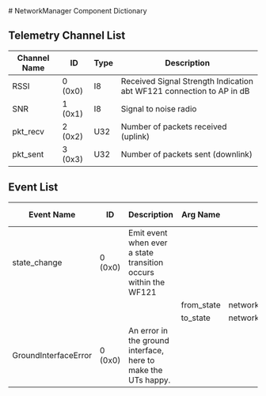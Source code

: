 <title>NetworkManager Component Dictionary</title>
# NetworkManager Component Dictionary


## Telemetry Channel List

|Channel Name|ID|Type|Description|
|---|---|---|---|
|RSSI|0 (0x0)|I8|Received Signal Strength Indication abt WF121 connection to AP in dB|
|SNR|1 (0x1)|I8|Signal to noise radio|
|pkt_recv|2 (0x2)|U32|Number of packets received (uplink)|
|pkt_sent|3 (0x3)|U32|Number of packets sent (downlink)|

## Event List

|Event Name|ID|Description|Arg Name|Arg Type|Arg Size|Description
|---|---|---|---|---|---|---|
|state_change|0 (0x0)|Emit event when ever a state transition occurs within the WF121| | | | |
| | | |from_state|networkmanager_state_from|||
| | | |to_state|networkmanager_state_to|||
|GroundInterfaceError|0 (0x0)|An error in the ground interface, here to make the UTs happy.| | | | |
